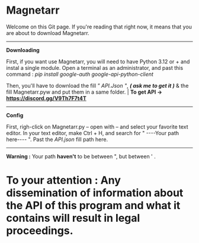 # Magnetarr
Welcome on this Git page.
If you're reading that right now, it means that you are about to download Magnetarr. 
_______________________________________________________
__Downloading__

First, if you want use Magnetarr, you will need to have Python 3.12 or + and instal a single module.
Open a terminal as an administrator, and past this command :
*pip install google-auth google-api-python-client*

Then, you'll have to download the fill  *" API.Json "*, **_( ask me to get it )_** & the fill Magnetarr.pyw and
put them in a same folder. | __To get API -> https://discord.gg/V9Th7F7t4T__

_______________________________________________________

__Config__

First, righ-click on Magnetarr.py – open with – and select your favorite text editor. 
In your text editor, make Ctrl + H, and search for 
" ----Your path here---- ".
Past the *API.json* fill path here.
_______________________________________________________

__Warning :__ Your path **haven't** to be between ", but between ' .

# To your attention : Any dissemination of information about the API of this program and what it contains will result in legal proceedings.
